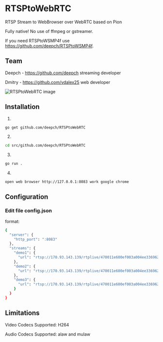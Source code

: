 # RTSPtoWebRTC

RTSP Stream to WebBrowser over WebRTC based on Pion

Fully native! No use of ffmpeg or gstreamer.

If you need RTSPtoWSMP4f use https://github.com/deepch/RTSPtoWSMP4f.

## Team

Deepch - https://github.com/deepch streaming developer

Dmitry - https://github.com/vdalex25 web developer

![RTSPtoWebRTC image](doc/demo4.png)

## Installation

1.

```bash
go get github.com/deepch/RTSPtoWebRTC
```

2.

```bash
cd src/github.com/deepch/RTSPtoWebRTC
```

3.

```bash
go run .
```

4.

```bash
open web browser http://127.0.0.1:8083 work google chrome
```

## Configuration

### Edit file config.json

format:

```bash
{
  "server": {
    "http_port": ":8083"
  },
  "streams": {
    "demo1": {
      "url": "rtsp://170.93.143.139/rtplive/470011e600ef003a004ee33696235daa"
    },
    "demo2": {
      "url": "rtsp://170.93.143.139/rtplive/470011e600ef003a004ee33696235daa"
    },
    "demo3": {
      "url": "rtsp://170.93.143.139/rtplive/470011e600ef003a004ee33696235daa"
    }
  }
}
```

## Limitations

Video Codecs Supported: H264

Audio Codecs Supported: alaw and mulaw
